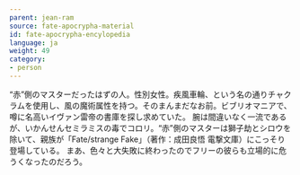 ```yaml
---
parent: jean-ram
source: fate-apocrypha-material
id: fate-apocrypha-encylopedia
language: ja
weight: 49
category:
- person
---
```


“赤”側のマスターだったはずの人。性別女性。疾風車輪、という名の通りチャクラムを使用し、風の魔術属性を持つ。そのまんまだなお前。ビブリオマニアで、噂に名高いイヴァン雷帝の書庫を探し求めていた。
腕は間違いなく一流であるが、いかんせんセミラミスの毒でコロリ。“赤”側のマスターは獅子劫とシロウを除いて、親族が「Fate/strange Fake」（著作：成田良悟 電撃文庫）にこっそり登場している。
まあ、色々と大失敗に終わったのでフリーの彼らも立場的に危うくなったのだろう。
